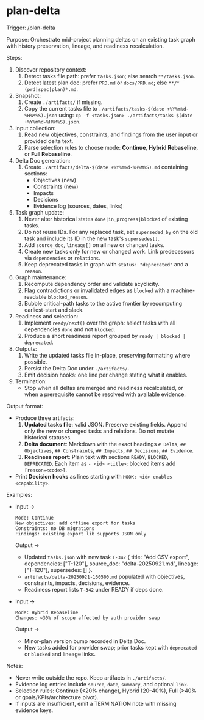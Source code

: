 # plan-delta

Trigger: /plan-delta

Purpose: Orchestrate mid-project planning deltas on an existing task graph with history preservation, lineage, and readiness recalculation.

Steps:
1. Discover repository context:
   1. Detect tasks file path: prefer `tasks.json`; else search `**/tasks.json`.
   2. Detect latest plan doc: prefer `PRD.md` or `docs/PRD.md`; else `**/*(prd|spec|plan)*.md`.
2. Snapshot:
   1. Create `./artifacts/` if missing.
   2. Copy the current tasks file to `./artifacts/tasks-$(date +%Y%m%d-%H%M%S).json` using: `cp -f <tasks.json> ./artifacts/tasks-$(date +%Y%m%d-%H%M%S).json`.
3. Input collection:
   1. Read new objectives, constraints, and findings from the user input or provided delta text.
   2. Parse selection rules to choose mode: **Continue**, **Hybrid Rebaseline**, or **Full Rebaseline**.
4. Delta Doc generation:
   1. Create `./artifacts/delta-$(date +%Y%m%d-%H%M%S).md` containing sections:
      - Objectives (new)
      - Constraints (new)
      - Impacts
      - Decisions
      - Evidence log (sources, dates, links)
5. Task graph update:
   1. Never alter historical states `done|in_progress|blocked` of existing tasks.
   2. Do not reuse IDs. For any replaced task, set `superseded_by` on the old task and include its ID in the new task's `supersedes[]`.
   3. Add `source_doc`, `lineage[]` on all new or changed tasks.
   4. Create new tasks only for new or changed work. Link predecessors via `dependencies` or `relations`.
   5. Keep deprecated tasks in graph with `status: "deprecated"` and a `reason`.
6. Graph maintenance:
   1. Recompute dependency order and validate acyclicity.
   2. Flag contradictions or invalidated edges as `blocked` with a machine-readable `blocked_reason`.
   3. Bubble critical-path tasks to the active frontier by recomputing earliest-start and slack.
7. Readiness and selection:
   1. Implement `ready/next()` over the graph: select tasks with all dependencies `done` and not `blocked`.
   2. Produce a short readiness report grouped by `ready | blocked | deprecated`.
8. Outputs:
   1. Write the updated tasks file in-place, preserving formatting where possible.
   2. Persist the Delta Doc under `./artifacts/`.
   3. Emit decision hooks: one line per change stating what it enables.
9. Termination:
   - Stop when all deltas are merged and readiness recalculated, or when a prerequisite cannot be resolved with available evidence.

Output format:
- Produce three artifacts:
  1. **Updated tasks file**: valid JSON. Preserve existing fields. Append only the new or changed tasks and relations. Do not mutate historical statuses.
  2. **Delta document**: Markdown with the exact headings `# Delta`, `## Objectives`, `## Constraints`, `## Impacts`, `## Decisions`, `## Evidence`.
  3. **Readiness report**: Plain text with sections `READY`, `BLOCKED`, `DEPRECATED`. Each item as `- <id> <title>`; blocked items add ` [reason=<code>]`.
- Print **Decision hooks** as lines starting with `HOOK: <id> enables <capability>`.

Examples:
- Input →
  ```
  Mode: Continue
  New objectives: add offline export for tasks
  Constraints: no DB migrations
  Findings: existing export lib supports JSON only
  ```
  Output →
  - Updated `tasks.json` with new task `T-342` { title: "Add CSV export", dependencies: ["T-120"], source_doc: "delta-20250921.md", lineage: ["T-120"], supersedes: [] }.
  - `artifacts/delta-20250921-160500.md` populated with objectives, constraints, impacts, decisions, evidence.
  - Readiness report lists `T-342` under READY if deps done.

- Input →
  ```
  Mode: Hybrid Rebaseline
  Changes: ~30% of scope affected by auth provider swap
  ```
  Output →
  - Minor-plan version bump recorded in Delta Doc.
  - New tasks added for provider swap; prior tasks kept with `deprecated` or `blocked` and lineage links.

Notes:
- Never write outside the repo. Keep artifacts in `./artifacts/`.
- Evidence log entries include `source`, `date`, `summary`, and optional `link`.
- Selection rules: Continue (<20% change), Hybrid (20–40%), Full (>40% or goals/KPIs/architecture pivot).
- If inputs are insufficient, emit a TERMINATION note with missing evidence keys.
